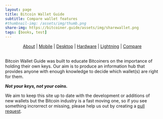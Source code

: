 ```yaml
---
layout: page
title: Bitcoin Wallet Guide
subtitle: Compare wallet features
#thumbnail-img: /assets/img/thumb.png
share-img: https://bitcoiner.guide/assets/img/sharewallet.png
tags: [books, test]
---
```


<p align="center">
  <a href="/wallet/about">About</a> |
  <a href="/wallet/mobile">Mobile</a> |
  <a href="/wallet/desktop">Desktop</a> |
  <a href="/wallet/hardware">Hardware</a> |
  <a href="/wallet/lightning">Lightning</a> |
  <a href="/wallet/compare">Compare</a>
  <br><br>
</p>

Bitcoin Wallet Guide was built to educate Bitcoiners on the importance of holding their own keys. Our aim is to produce an information hub that provides anyone with enough knowledge to decide which wallet(s) are right for them.

***Not your keys, not your coins.***

We aim to keep this site up to date with the development or additions of new wallets but the Bitcoin industry is a fast moving one, so if you see something incrorrect or missing, please help us out by creating a [pull request](https://github.com/BitcoinQnA).


